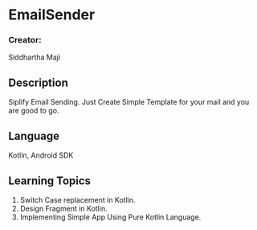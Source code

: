 # EmailSender
### Creator:
Siddhartha Maji
## Description
Siplify Email Sending. Just Create Simple Template for your mail and you are good to go.
## Language
Kotlin, Android SDK
## Learning Topics
1. Switch Case replacement in Kotlin.
2. Design Fragment in Kotlin.
3. Implementing Simple App Using Pure Kotlin Language.
